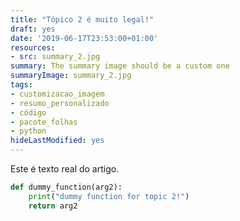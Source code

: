 ```yaml
---
title: "Tópico 2 é muito legal!"
draft: yes
date: '2019-06-17T23:53:00+01:00'
resources:
- src: summary_2.jpg
summary: The summary image should be a custom one
summaryImage: summary_2.jpg
tags:
- customizacao_imagem
- resumo_personalizado
- código
- pacote_folhas
- python
hideLastModified: yes
---
```


Este é texto real do artigo. 

```python
def dummy_function(arg2):
    print("dummy function for topic 2!")
    return arg2
```